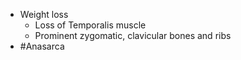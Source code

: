 - Weight loss
	- Loss of Temporalis muscle
	- Prominent zygomatic, clavicular bones and ribs
- #Anasarca